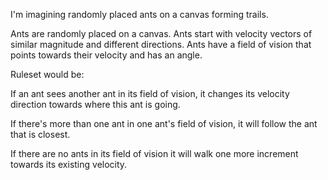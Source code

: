 I'm imagining randomly placed ants on a canvas forming trails.

Ants are randomly placed on a canvas.
Ants start with velocity vectors of similar magnitude and different directions. 
Ants have a field of vision that points towards their velocity and has an angle.

Ruleset would be:

If an ant sees another ant in its field of vision, it changes its velocity direction towards where this ant is going.

If there's more than one ant in one ant's field of vision, it will follow the ant that is closest.

If there are no ants in its field of vision it will walk one more increment towards its existing velocity.
